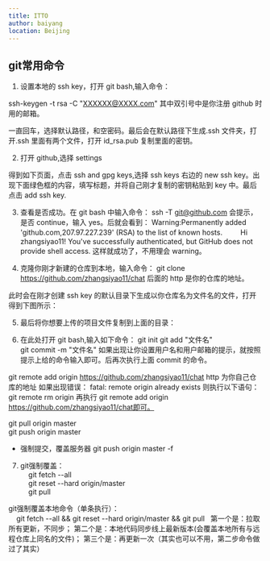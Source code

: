 ```yaml
---
title: ITTO
author: baiyang
location: Beijing
---
```


## git常用命令

1. 设置本地的 ssh key，打开 git bash,输入命令：

ssh-keygen -t rsa -C "XXXXXX@XXXX.com" 其中双引号中是你注册 github 时用的邮箱。

一直回车，选择默认路径，和空密码。最后会在默认路径下生成.ssh 文件夹，打开.ssh 里面有两个文件，打开 id_rsa.pub 复制里面的密钥。

2. 打开 github,选择 settings

得到如下页面，点击 ssh and gpg keys,选择 ssh keys 右边的 new ssh key。出现下面绿色框的内容，填写标题，并将自己刚才复制的密钥粘贴到 key 中。最后点击 add ssh key.

3. 查看是否成功。在 git bash 中输入命令：
ssh -T git@github.com
会提示，是否 continue，输入 yes。后就会看到：
Warning:Permanently added 'github.com,207.97.227.239' (RSA) to the list of known hosts.
　　 Hi zhangsiyao11! You've successfully authenticated, but GitHub does not provide shell access.
这样就成功了，不用理会 warning。

4. 克隆你刚才新建的仓库到本地，输入命令：
git clone https://github.com/zhangsiyao11/chat
后面的 http 是你的仓库的地址。

此时会在刚才创建 ssh key 的默认目录下生成以你仓库名为文件名的文件，打开得到下图所示：

5. 最后将你想要上传的项目文件复制到上面的目录：

6. 在此处打开 git bash,输入如下命令：
git init
git add "文件名"  
git commit -m "文件名"
如果出现让你设置用户名和用户邮箱的提示，就按照提示上给的命令输入即可。后再次执行上面 commit 的命令。

git remote add origin https://github.com/zhangsiyao11/chat http 为你自己仓库的地址
如果出现错误：
fatal: remote origin already exists
则执行以下语句：
git remote rm origin
再执行 git remote add origin https://github.com/zhangsiyao11/chat即可。

git pull origin master  
git push origin master

- 强制提交，覆盖服务器
git push origin master -f

7. git强制覆盖：  
    git fetch --all  
    git reset --hard origin/master  
    git pull  

git强制覆盖本地命令（单条执行）：  
    git fetch --all && git reset --hard origin/master && git pull
 
第一个是：拉取所有更新，不同步；
第二个是：本地代码同步线上最新版本(会覆盖本地所有与远程仓库上同名的文件)；
第三个是：再更新一次（其实也可以不用，第二步命令做过了其实）
